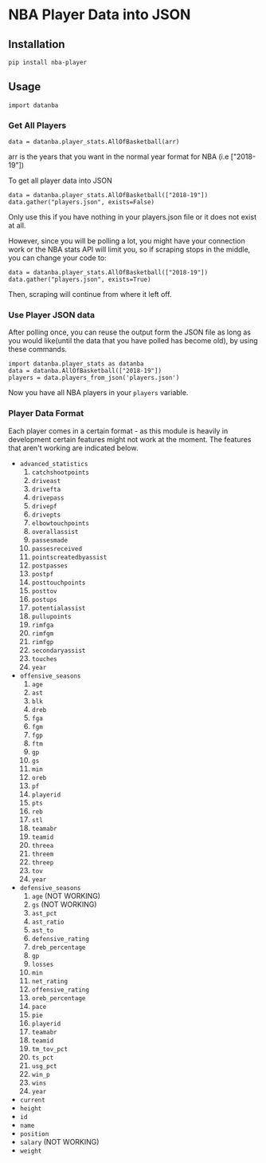# NBA Player Data into JSON

## Installation
```
pip install nba-player
```

## Usage

```
import datanba
```

### Get All Players
```
data = datanba.player_stats.AllOfBasketball(arr)
```
arr is the years that you want in the normal year format for NBA (i.e ["2018-19"])

To get all player data into JSON

```
data = datanba.player_stats.AllOfBasketball(["2018-19"])
data.gather("players.json", exists=False)
```
Only use this if you have nothing in your players.json file or it does not exist at all.

However, since you will be polling a lot, you might have your connection work or the NBA stats API will limit you, so if scraping stops in the middle, you can change your code to:

```
data = datanba.player_stats.AllOfBasketball(["2018-19"])
data.gather("players.json", exists=True)
```
Then, scraping will continue from where it left off.

### Use Player JSON data

After polling once, you can reuse the output form the JSON file as long as you would like(until the data that you have polled has become old), by using these commands.

```
import datanba.player_stats as datanba
data = datanba.AllOfBasketball(["2018-19"])
players = data.players_from_json('players.json')
```
Now you have all NBA players in your `players` variable.

### Player Data Format
Each player comes in a certain format - as this module is heavily in development certain features might not work at the moment. The features that aren't working are indicated below.

* `advanced_statistics`
  1. `catchshootpoints`
  2. `driveast`
  3. `drivefta`
  4. `drivepass`
  5. `drivepf`
  6. `drivepts`
  7. `elbowtouchpoints`
  8. `overallassist`
  9. `passesmade`
  10. `passesreceived`
  11. `pointscreatedbyassist`
  12. `postpasses`
  13. `postpf`
  14. `posttouchpoints`
  15. `posttov`
  16. `postups`
  17. `potentialassist`
  18. `pullupoints`
  19. `rimfga`
  20. `rimfgm`
  21. `rimfgp`
  22. `secondaryassist`
  23. `touches`
  24. `year`
* `offensive_seasons`
  1. `age`
  2. `ast`
  3. `blk`
  4. `dreb`
  5. `fga`
  6. `fgm`
  7. `fgp`
  8. `ftm`
  9. `gp`
  10. `gs`
  11. `min`
  12. `oreb`
  13. `pf`
  14. `playerid`
  15. `pts`
  16. `reb`
  17. `stl`
  18. `teamabr`
  19. `teamid`
  20. `threea`
  21. `threem`
  22. `threep`
  23. `tov`
  24. `year`
* `defensive_seasons`
  1. `age` (NOT WORKING)
  2. `gs` (NOT WORKING)
  3. `ast_pct`
  4. `ast_ratio`
  5. `ast_to`
  6. `defensive_rating`
  7. `dreb_percentage`
  8. `gp`
  9. `losses`
  10. `min`
  11. `net_rating`
  12. `offensive_rating`
  13. `oreb_percentage`
  14. `pace`
  15. `pie`
  16. `playerid`
  17. `teamabr`
  18. `teamid`
  19. `tm_tov_pct`
  20. `ts_pct`
  21. `usg_pct`
  22. `win_p`
  23. `wins`
  24. `year`
* `current`
* `height`
* `id`
* `name`
* `position`
* `salary` (NOT WORKING)
* `weight`



